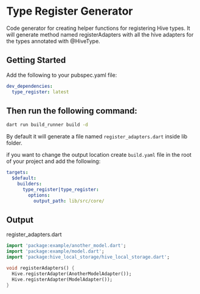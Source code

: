 # Type Register Generator

Code generator for creating helper functions for registering Hive types. It will generate method named registerAdapters with all the hive adapters for the types annotated with @HiveType.

## Getting Started

Add the following to your pubspec.yaml file:

```yaml
dev_dependencies:
  type_register: latest
```

## Then run the following command:

```bash
dart run build_runner build -d
```

By default it will generate a file named `register_adapters.dart` inside lib folder.

if you want to change the output location create `build.yaml` file in the root of your project and add the following:

```yaml
targets:
  $default:
    builders:
      type_register|type_register:
        options:
          output_path: lib/src/core/

```


## Output
register_adapters.dart
```dart 
import 'package:example/another_model.dart';
import 'package:example/model.dart';
import 'package:hive_local_storage/hive_local_storage.dart'; 

void registerAdapters() {
  Hive.registerAdapter(AnotherModelAdapter());
  Hive.registerAdapter(ModelAdapter());
}
```
